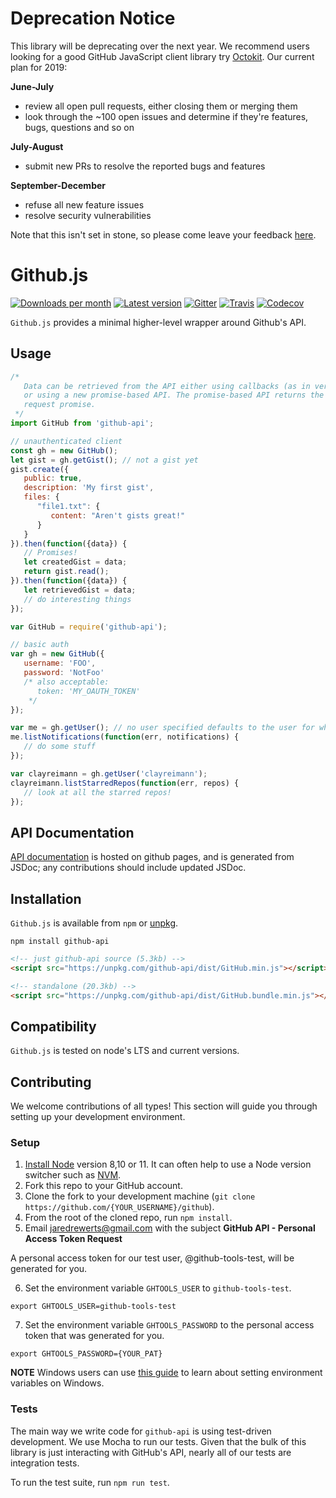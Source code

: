 # Deprecation Notice
This library will be deprecating over the next year. We recommend users looking for a good GitHub JavaScript client library try [Octokit](https://github.com/octokit/rest.js/). Our current plan for 2019:

**June-July**
 - review all open pull requests, either closing them or merging them
 - look through the ~100 open issues and determine if they're features, bugs, questions and so on
 
**July-August**
 - submit new PRs to resolve the reported bugs and features
 
**September-December**
 - refuse all new feature issues
 - resolve security vulnerabilities

Note that this isn't set in stone, so please come leave your feedback [here](https://github.com/github-tools/github/issues/564).

# Github.js

[![Downloads per month](https://img.shields.io/npm/dm/github-api.svg?maxAge=2592000)][npm-package]
[![Latest version](https://img.shields.io/npm/v/github-api.svg?maxAge=3600)][npm-package]
[![Gitter](https://img.shields.io/gitter/room/github-tools/github.js.svg?maxAge=2592000)][gitter]
[![Travis](https://img.shields.io/travis/github-tools/github.svg?maxAge=60)][travis-ci]
[![Codecov](https://img.shields.io/codecov/c/github/github-tools/github.svg?maxAge=2592000)][codecov]

`Github.js` provides a minimal higher-level wrapper around Github's API.

## Usage

```javascript
/*
   Data can be retrieved from the API either using callbacks (as in versions < 1.0)
   or using a new promise-based API. The promise-based API returns the raw Axios
   request promise.
 */
import GitHub from 'github-api';

// unauthenticated client
const gh = new GitHub();
let gist = gh.getGist(); // not a gist yet
gist.create({
   public: true,
   description: 'My first gist',
   files: {
      "file1.txt": {
         content: "Aren't gists great!"
      }
   }
}).then(function({data}) {
   // Promises!
   let createdGist = data;
   return gist.read();
}).then(function({data}) {
   let retrievedGist = data;
   // do interesting things
});
```

```javascript
var GitHub = require('github-api');

// basic auth
var gh = new GitHub({
   username: 'FOO',
   password: 'NotFoo'
   /* also acceptable:
      token: 'MY_OAUTH_TOKEN'
    */
});

var me = gh.getUser(); // no user specified defaults to the user for whom credentials were provided
me.listNotifications(function(err, notifications) {
   // do some stuff
});

var clayreimann = gh.getUser('clayreimann');
clayreimann.listStarredRepos(function(err, repos) {
   // look at all the starred repos!
});
```

## API Documentation

[API documentation][docs] is hosted on github pages, and is generated from JSDoc; any contributions
should include updated JSDoc.

## Installation
`Github.js` is available from `npm` or [unpkg][unpkg].

```shell
npm install github-api
```

```html
<!-- just github-api source (5.3kb) -->
<script src="https://unpkg.com/github-api/dist/GitHub.min.js"></script>

<!-- standalone (20.3kb) -->
<script src="https://unpkg.com/github-api/dist/GitHub.bundle.min.js"></script>
```

## Compatibility
`Github.js` is tested on node's LTS and current versions.

[codecov]: https://codecov.io/github/github-tools/github?branch=master
[docs]: http://github-tools.github.io/github/
[gitter]: https://gitter.im/github-tools/github
[npm-package]: https://www.npmjs.com/package/github-api/
[unpkg]: https://unpkg.com/github-api/
[travis-ci]: https://travis-ci.org/github-tools/github

## Contributing

We welcome contributions of all types! This section will guide you through setting up your development environment.

### Setup

1. [Install Node](https://nodejs.org/en/) version 8,10 or 11. It can often help to use a Node version switcher such as [NVM](https://github.com/nvm-sh/nvm).
2. Fork this repo to your GitHub account.
3. Clone the fork to your development machine (`git clone https://github.com/{YOUR_USERNAME}/github`).
4. From the root of the cloned repo, run `npm install`.
5. Email jaredrewerts@gmail.com with the subject **GitHub API - Personal Access Token Request**

A personal access token for our test user, @github-tools-test, will be generated for you.

6. Set the environment variable `GHTOOLS_USER` to `github-tools-test`.

`export GHTOOLS_USER=github-tools-test`

7. Set the environment variable `GHTOOLS_PASSWORD` to the personal access token that was generated for you.

`export GHTOOLS_PASSWORD={YOUR_PAT}`

**NOTE** Windows users can use [this guide](http://www.dowdandassociates.com/blog/content/howto-set-an-environment-variable-in-windows-command-line-and-registry/) to learn about setting environment variables on Windows.

### Tests

The main way we write code for `github-api` is using test-driven development. We use Mocha to run our tests. Given that the bulk of this library is just interacting with GitHub's API, nearly all of our tests are integration tests. 

To run the test suite, run `npm run test`.
